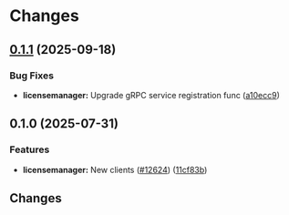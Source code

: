 # Changes

## [0.1.1](https://github.com/googleapis/google-cloud-go/compare/licensemanager/v0.1.0...licensemanager/v0.1.1) (2025-09-18)


### Bug Fixes

* **licensemanager:** Upgrade gRPC service registration func ([a10ecc9](https://github.com/googleapis/google-cloud-go/commit/a10ecc9b3c22e320e9a32dedef7248b42465cd49))

## 0.1.0 (2025-07-31)


### Features

* **licensemanager:** New clients ([#12624](https://github.com/googleapis/google-cloud-go/issues/12624)) ([11cf83b](https://github.com/googleapis/google-cloud-go/commit/11cf83bce20d9c93a01b978dd30e493aec39269b))

## Changes
